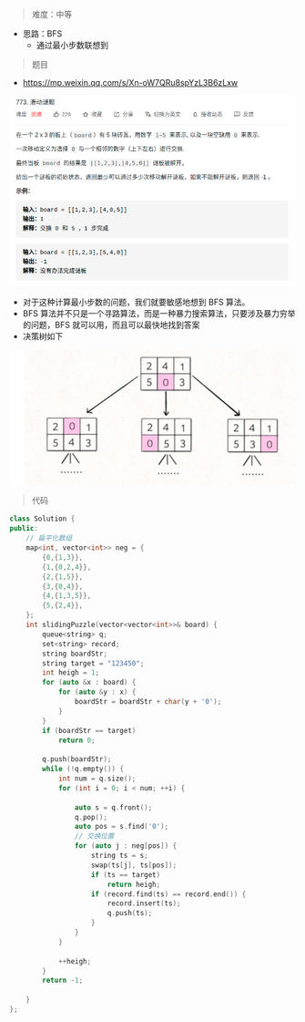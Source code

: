 > 难度：中等
- 思路：BFS
  - 通过最小步数联想到


> 题目
- https://mp.weixin.qq.com/s/Xn-oW7QRu8spYzL3B6zLxw

<div align="center" style="zoom:80%"><img src="./pic/773-1.png"></div>

- 对于这种计算最小步数的问题，我们就要敏感地想到 BFS 算法。
- BFS 算法并不只是一个寻路算法，而是一种暴力搜索算法，只要涉及暴力穷举的问题，BFS 就可以用，而且可以最快地找到答案
- 决策树如下
<div align="center" style="zoom:80%"><img src="./pic/773-2.png"></div>

> 代码

```cpp
class Solution {
public:
    // 扁平化数组
	map<int, vector<int>> neg = { 
		{0,{1,3}},
		{1,{0,2,4}},
		{2,{1,5}},
		{3,{0,4}},
		{4,{1,3,5}},
		{5,{2,4}},
	};
	int slidingPuzzle(vector<vector<int>>& board) {
		queue<string> q;
		set<string> record;
		string boardStr;
		string target = "123450";
		int heigh = 1;
		for (auto &x : board) {
			for (auto &y : x) {
				boardStr = boardStr + char(y + '0');
			}
		}
		if (boardStr == target)
			return 0;

		q.push(boardStr);
		while (!q.empty()) {
			int num = q.size();
			for (int i = 0; i < num; ++i) {

				auto s = q.front();
				q.pop();
				auto pos = s.find('0');
				// 交换位置
				for (auto j : neg[pos]) {
					string ts = s;
					swap(ts[j], ts[pos]);
					if (ts == target)
						return heigh;
					if (record.find(ts) == record.end()) {
						record.insert(ts);
						q.push(ts);
					}
				}
			}
			
			++heigh;
		}
		return -1;

	}
};
```